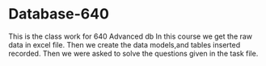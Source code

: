 # Database-640
This is the class work for 640 Advanced db
In this course we get the raw data in excel file. 
Then we create the data models,and tables inserted recorded. Then we were asked to solve the questions given in the task file.
